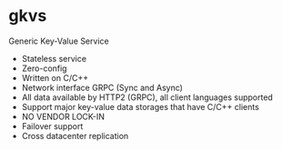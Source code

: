 # gkvs
Generic Key-Value Service

* Stateless service
* Zero-config
* Written on C/C++
* Network interface GRPC (Sync and Async)
* All data available by HTTP2 (GRPC), all client languages supported
* Support major key-value data storages that have C/C++ clients
* NO VENDOR LOCK-IN
* Failover support
* Cross datacenter replication
